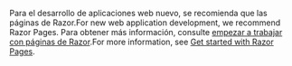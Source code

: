 <span data-ttu-id="7cee5-101">Para el desarrollo de aplicaciones web nuevo, se recomienda que las páginas de Razor.</span><span class="sxs-lookup"><span data-stu-id="7cee5-101">For new web application development, we recommend Razor Pages.</span></span> <span data-ttu-id="7cee5-102">Para obtener más información, consulte [empezar a trabajar con páginas de Razor](/aspnet/core/tutorials/razor-pages/razor-pages-start).</span><span class="sxs-lookup"><span data-stu-id="7cee5-102">For more information, see [Get started with Razor Pages](/aspnet/core/tutorials/razor-pages/razor-pages-start).</span></span>